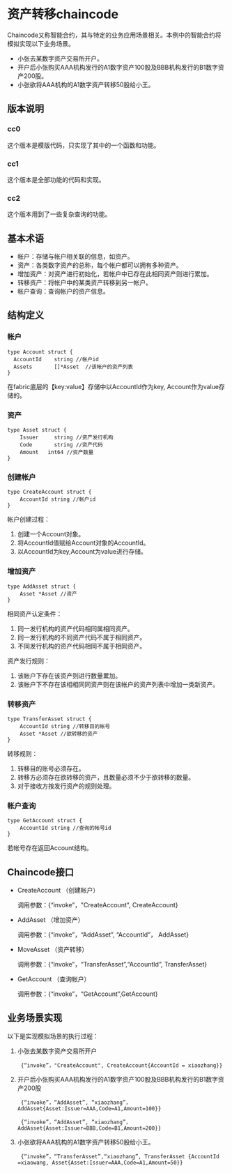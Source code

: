 # 资产转移chaincode

Chaincode又称智能合约，其与特定的业务应用场景相关。本例中的智能合约将模拟实现以下业务场景。

* 小张去某数字资产交易所开户。
* 开户后小张购买AAA机构发行的A1数字资产100股及BBB机构发行的B1数字资产200股。
* 小张欲将AAA机构的A1数字资产转移50股给小王。

## 版本说明

### cc0
这个版本是模版代码，只实现了其中的一个函数和功能。

### cc1
这个版本是全部功能的代码和实现。

### cc2
这个版本用到了一些复杂查询的功能。

## 基本术语

* 帐户：存储与帐户相关联的信息，如资产。
* 资产：各类数字资产的总称，每个帐户都可以拥有多种资产。
* 增加资产：对资产进行初始化，若帐户中已存在此相同资产则进行累加。
* 转移资产：将帐户中的某类资产转移到另一帐户。
* 帐户查询：查询帐户的资产信息。

## 结构定义

### 帐户

	type Account struct {	
      AccountId    string //帐户id
      Assets       []*Asset  //该帐户的资产列表
	}

在fabric底层的【key:value】存储中以AccountId作为key, Account作为value存储的。

### 资产
	
	type Asset struct { 
	    Issuer     string //资产发行机构
    	Code       string //资产代码
   		Amount   int64 //资产数量
	}

### 创建帐户

	type CreateAccount struct {
    	AccountId string //帐户id
	}

帐户创建过程：

1. 创建一个Account对象。
2. 将AccountId值赋给Account对象的AccountId。
3. 以AccountId为key,Account为value进行存储。

### 增加资产

	type AddAsset struct {
     	Asset *Asset //资产
	}

相同资产认定条件：

1. 同一发行机构的资产代码相同属相同资产。
2. 同一发行机构的不同资产代码不属于相同资产。
3. 不同发行机构的资产代码相同不属于相同资产。

资产发行规则：

1. 该帐户下存在该资产则进行数量累加。
2. 该帐户下不存在该相相同同资产则在该帐户的资产列表中增加一类新资产。


### 转移资产

	type TransferAsset struct {
     	AccountId string //转移目的帐号
     	Asset *Asset //欲转移的资产
	}

转移规则：

1. 转移目的账号必须存在。
2. 转移方必须存在欲转移的资产，且数量必须不少于欲转移的数量。
3. 对于接收方按发行资产的规则处理。


### 帐户查询

	type GetAccount struct {
     	AccountId string //查询的帐号id
	}

若帐号存在返回Account结构。

## Chaincode接口

* CreateAccount （创建帐户）

	调用参数：{“invoke”，"CreateAccount", CreateAccount}

* AddAsset （增加资产）

	调用参数：{“invoke”，“AddAsset”, “AccountId”， AddAsset}

* MoveAsset （资产转移）

	调用参数：{“invoke”，“TransferAsset”,“AccountId”, TransferAsset}

* GetAccount （查询帐户）

	调用参数：{“invoke”，“GetAccount”,GetAccount}

## 业务场景实现

以下是实现模拟场景的执行过程：

1. 小张去某数字资产交易所开户

		{“invoke”，"CreateAccount", CreateAccount{AccountId = xiaozhang}}

2. 开户后小张购买AAA机构发行的A1数字资产100股及BBB机构发行的B1数字资产200股

		{“invoke”，“AddAsset”, “xiaozhang”，AddAsset{Asset:Issuer=AAA,Code=A1,Amount=100}}

		{“invoke”，“AddAsset”, “xiaozhang”，AddAsset{Asset:Issuer=BBB,Code=B1,Amount=200}}


3. 小张欲将AAA机构的A1数字资产转移50股给小王。
		
		{“invoke”，“TransferAsset”,“xiaozhang”, TransferAsset {AccountId =xiaowang, Asset{Asset:Issuer=AAA,Code=A1,Amount=50}}

